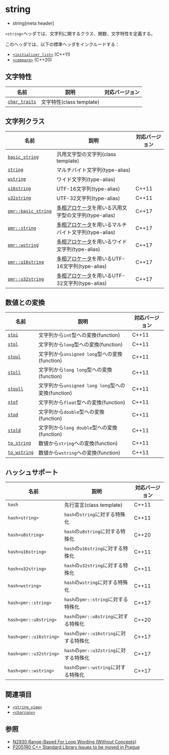 # string
* string[meta header]

`<string>`ヘッダでは、文字列に関するクラス、関数、文字特性を定義する。

このヘッダでは、以下の標準ヘッダをインクルードする：

- [`<initializer_list>`](initializer_list.md) (C++11)
- [`<compare>`](compare.md) (C++20)


## 文字特性

| 名前 | 説明 | 対応バージョン |
|------------------------------------------|--------------------------|-------|
| [`char_traits`](string/char_traits.md) | 文字特性(class template) | |


## 文字列クラス

| 名前 | 説明 | 対応バージョン |
|--------------------------------------------|------------------------------------|-------|
| [`basic_string`](string/basic_string.md) | 汎用文字型の文字列(class template) | |
| [`string`](string/basic_string.md)       | マルチバイト文字列(type-alias) | |
| [`wstring`](string/basic_string.md)      | ワイド文字列(type-alias) | |
| [`u16string`](string/basic_string.md)    | UTF-16文字列(type-alias) | C++11 |
| [`u32string`](string/basic_string.md)    | UTF-32文字列(type-alias) | C++11 |
| [`pmr::basic_string`](string/basic_string.md) | [多相アロケータ](/reference/memory_resource/polymorphic_allocator.md)を用いる汎用文字型の文字列(type-alias) | C++17 |
| [`pmr::string`](string/basic_string.md)       | [多相アロケータ](/reference/memory_resource/polymorphic_allocator.md)を用いるマルチバイト文字列(type-alias) | C++17 |
| [`pmr::wstring`](string/basic_string.md)      | [多相アロケータ](/reference/memory_resource/polymorphic_allocator.md)を用いるワイド文字列(type-alias) | C++17 |
| [`pmr::u16string`](string/basic_string.md)    | [多相アロケータ](/reference/memory_resource/polymorphic_allocator.md)を用いるUTF-16文字列(type-alias) | C++17 |
| [`pmr::u32string`](string/basic_string.md)    | [多相アロケータ](/reference/memory_resource/polymorphic_allocator.md)を用いるUTF-32文字列(type-alias) | C++17 |


## 数値との変換

| 名前 | 説明 | 対応バージョン |
|----------------------------------------|----------------------------------------------------|-------|
| [`stoi`](string/stoi.md)             | 文字列から`int`型への変換(function)                | C++11 |
| [`stol`](string/stol.md)             | 文字列から`long`型への変換(function)               | C++11 |
| [`stoul`](string/stoul.md)           | 文字列から`unsigned long`型への変換(function)      | C++11 |
| [`stoll`](string/stoll.md)           | 文字列から`long long`型への変換(function)          | C++11 |
| [`stoull`](string/stoull.md)         | 文字列から`unsigned long long`型への変換(function) | C++11 |
| [`stof`](string/stof.md)             | 文字列から`float`型への変換(function)              | C++11 |
| [`stod`](string/stod.md)             | 文字列から`double`型への変換(function)             | C++11 |
| [`stold`](string/stold.md)           | 文字列から`long double`型への変換(function)        | C++11 |
| [`to_string`](string/to_string.md)   | 数値から`string`への変換(function)                 | C++11 |
| [`to_wstring`](string/to_wstring.md) | 数値から`wstring`への変換(function)                | C++11 |


## ハッシュサポート

| 名前 | 説明 | 対応バージョン |
|-------------------|-----------------------------------|-------|
| `hash`            | 先行宣言(class template)          | C++11 |
| `hash<string>`    | `hash`の`string`に対する特殊化    | C++11 |
| `hash<u8string>`  | `hash`の`u8string`に対する特殊化  | C++20 |
| `hash<u16string>` | `hash`の`u16string`に対する特殊化 | C++11 |
| `hash<u32string>` | `hash`の`u32string`に対する特殊化 | C++11 |
| `hash<wstring>`   | `hash`の`wstring`に対する特殊化   | C++11 |
| `hash<pmr::string>`    | `hash`の`pmr::string`に対する特殊化    | C++17 |
| `hash<pmr::u8string>`  | `hash`の`pmr::u8string`に対する特殊化  | C++20 |
| `hash<pmr::u16string>` | `hash`の`pmr::u16string`に対する特殊化 | C++17 |
| `hash<pmr::u32string>` | `hash`の`pmr::u32string`に対する特殊化 | C++17 |
| `hash<pmr::wstring>`   | `hash`の`pmr::wstring`に対する特殊化   | C++17 |


## 関連項目
- [`<string_view>`](string_view.md)
- [`<charconv>`](charconv.md)


## 参照
- [N2930 Range-Based For Loop Wording (Without Concepts)](http://www.open-std.org/jtc1/sc22/wg21/docs/papers/2009/n2930.html)
- [P2051R0 C++ Standard Library Issues to be moved in Prague](http://www.open-std.org/jtc1/sc22/wg21/docs/papers/2020/p2051r0.html)
